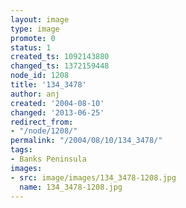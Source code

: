```yaml
---
layout: image
type: image
promote: 0
status: 1
created_ts: 1092143880
changed_ts: 1372159448
node_id: 1208
title: '134_3478'
author: anj
created: '2004-08-10'
changed: '2013-06-25'
redirect_from:
- "/node/1208/"
permalink: "/2004/08/10/134_3478/"
tags:
- Banks Peninsula
images:
- src: image/images/134_3478-1208.jpg
  name: 134_3478-1208.jpg
---
```


